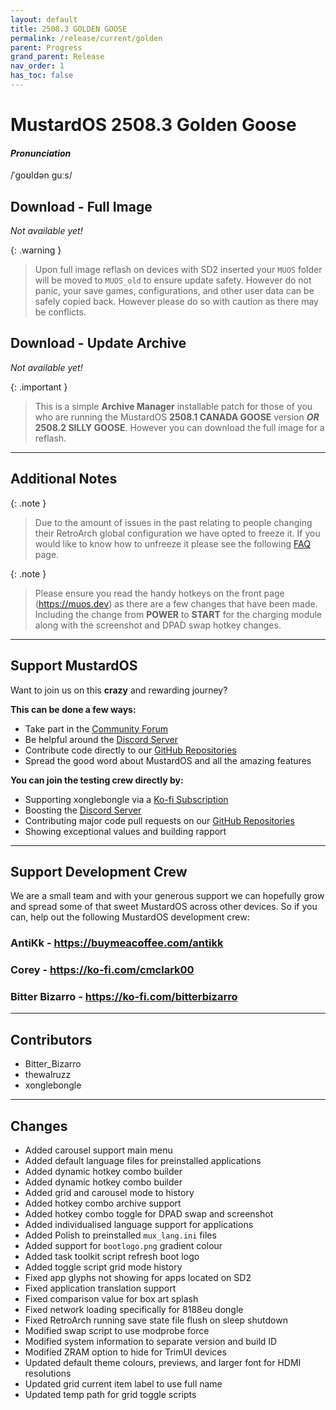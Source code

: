 ```yaml
---
layout: default
title: 2508.3 GOLDEN GOOSE
permalink: /release/current/golden
parent: Progress
grand_parent: Release
nav_order: 1
has_toc: false
---
```


# MustardOS 2508.3 Golden Goose

#### _Pronunciation_

/ˈɡoʊldən ɡuːs/

## Download - Full Image

_Not available yet!_

{: .warning }
> Upon full image reflash on devices with SD2 inserted your `MUOS` folder will be moved to `MUOS_old` to ensure update
> safety. However do not panic, your save games, configurations, and other user data can be safely copied back. However
> please do so with caution as there may be conflicts.

## Download - Update Archive

_Not available yet!_

{: .important }
> This is a simple **Archive Manager** installable patch for those of you who are running the MustardOS **2508.1 CANADA
> GOOSE** version **_OR_** **2508.2 SILLY GOOSE**. However you can download the full image for a reflash.

***

## Additional Notes

{: .note }
> Due to the amount of issues in the past relating to people changing their RetroArch global configuration
> we have opted to freeze it. If you would like to know how to unfreeze it please see
> the following [FAQ](https://community.muos.dev/t/my-retroarch-configuration-is-being-repressed/823) page.

{: .note }
> Please ensure you read the handy hotkeys on the front page (<a href="https://muos.dev">https://muos.dev</a>) as there
> are a few changes that have been made. Including the change from **POWER** to **START** for the charging module along
> with the screenshot and DPAD swap hotkey changes.

***

## Support MustardOS

Want to join us on this **crazy** and rewarding journey?

**This can be done a few ways:**

* Take part in the [Community Forum](https://community.muos.dev)
* Be helpful around the [Discord Server](https://discord.gg/muos)
* Contribute code directly to our [GitHub Repositories](https://github.com/MustardOS)
* Spread the good word about MustardOS and all the amazing features

**You can join the testing crew directly by:**

* Supporting xonglebongle via a [Ko-fi Subscription](https://ko-fi.com/xonglebongle)
* Boosting the [Discord Server](https://discord.gg/muos)
* Contributing major code pull requests on our [GitHub Repositories](https://github.com/MustardOS)
* Showing exceptional values and building rapport

***

## Support Development Crew

We are a small team and with your generous support we can hopefully grow and spread some of that sweet MustardOS
across other devices. So if you can, help out the following MustardOS development crew:

### AntiKk - <a href="https://buymeacoffee.com/antikk">https://buymeacoffee.com/antikk</a>

### Corey - <a href="https://ko-fi.com/cmclark00">https://ko-fi.com/cmclark00</a>

### Bitter Bizarro - <a href="https://ko-fi.com/bitterbizarro">https://ko-fi.com/bitterbizarro</a>

***

## Contributors

* Bitter_Bizarro
* thewalruzz
* xonglebongle

***

## Changes

* Added carousel support main menu
* Added default language files for preinstalled applications
* Added dynamic hotkey combo builder
* Added dynamic hotkey combo builder
* Added grid and carousel mode to history
* Added hotkey combo archive support
* Added hotkey combo toggle for DPAD swap and screenshot
* Added individualised language support for applications
* Added Polish to preinstalled `mux_lang.ini` files
* Added support for `bootlogo.png` gradient colour
* Added task toolkit script refresh boot logo
* Added toggle script grid mode history
* Fixed app glyphs not showing for apps located on SD2
* Fixed application translation support
* Fixed comparison value for box art splash
* Fixed network loading specifically for 8188eu dongle
* Fixed RetroArch running save state file flush on sleep shutdown
* Modified swap script to use modprobe force
* Modified system information to separate version and build ID
* Modified ZRAM option to hide for TrimUI devices
* Updated default theme colours, previews, and larger font for HDMI resolutions
* Updated grid current item label to use full name
* Updated temp path for grid toggle scripts

